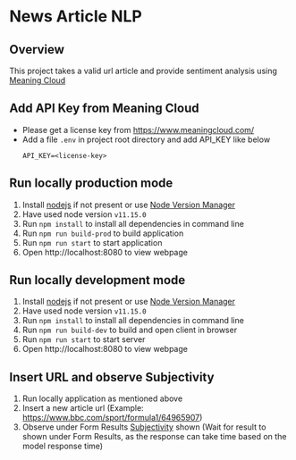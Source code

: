 # News Article NLP

## Overview

This project takes a valid url article and provide sentiment analysis using [Meaning Cloud](https://www.meaningcloud.com/)

## Add API Key from Meaning Cloud

- Please get a license key from https://www.meaningcloud.com/
- Add a file `.env` in project root directory and add API_KEY like below
  ```
  API_KEY=<license-key>
  ```

## Run locally production mode

1. Install [nodejs](https://nodejs.org/en/) if not present or use [Node Version Manager](https://github.com/nvm-sh/nvm)
2. Have used node version `v11.15.0` 
3. Run `npm install` to install all dependencies in command line
4. Run `npm run build-prod` to build application
5. Run `npm run start` to start application
6. Open http://localhost:8080 to view webpage

## Run locally development mode

1. Install [nodejs](https://nodejs.org/en/) if not present or use [Node Version Manager](https://github.com/nvm-sh/nvm)
2. Have used node version `v11.15.0`
3. Run `npm install` to install all dependencies in command line
4. Run `npm run build-dev` to build and open client in browser
5. Run `npm run start` to start server
6. Open http://localhost:8080 to view webpage

## Insert URL and observe Subjectivity

1. Run locally application as mentioned above
2. Insert a new article url (Example: https://www.bbc.com/sport/formula1/64965907)
3. Observe under Form Results [Subjectivity](https://learn.meaningcloud.com/developer/sentiment-analysis/2.1/doc/response)
   shown (Wait for result to shown under Form Results, as the response can take time based on the model response time)